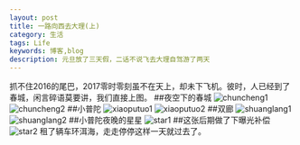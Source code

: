 ```yaml
---
layout: post
title: 一路向西去大理(上)
category: 生活
tags: Life
keywords: 博客,blog
description: 元旦放了三天假，二话不说飞去大理自驾游了两天
---
```


抓不住2016的尾巴，2017零时零刻虽不在天上，却未下飞机。彼时，人已经到了春城，闲言碎语莫要讲，我们直接上图。
##夜空下的春城
![chuncheng1](/assets/img/DaLi1/1.jpg)
![chuncheng2](/assets/img/DaLi1/2.jpg)
##小普陀
![xiaoputuo1](/assets/img/DaLi1/3.jpg)
![xiaoputuo2](/assets/img/DaLi1/4.jpg)
##双廊
![shuanglang1](/assets/img/DaLi1/5.jpg)
![shuanglang2](/assets/img/DaLi1/6.jpg)
##小普陀夜晚的星星
![star1](/assets/img/DaLi1/7.jpg)
##这张后期做了下曝光补偿
![star2](/assets/img/DaLi1/8.jpg)
租了辆车环洱海，走走停停这样一天就过去了。